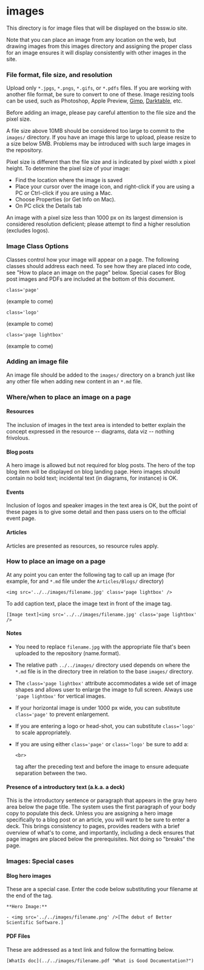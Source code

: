 # images

This directory is for image files that will be displayed on the bssw.io site.

Note that you can place an image from any location on the web, but drawing images from this images directory and assigning the proper class for an image ensures it will display consistently with other images in the site.

### File format, file size, and resolution

Upload only `*.jpgs`, `*.pngs`, `*.gifs`, or `*.pdfs` files. If you are working with another file format, be sure to convert to one of these. Image resizing tools can be used, such as Photoshop, Apple Preview, [Gimp](https://www.gimp.org/downloads/), [Darktable](http://www.darktable.org), etc.

Before adding an image, please pay careful attention to the file size and the pixel size.

A file size above 10MB should be considered too large to commit to the `images/` directory. If you have an image this large to upload, please resize to a size below 5MB. Problems may be introduced with such large images in the repository.

Pixel size is different than the file size and is indicated by pixel width x pixel height. To determine the pixel size of your image:

* Find the location where the image is saved
* Place your cursor over the image icon, and right-click if you are using a PC or Ctrl-click if you are using a Mac.
* Choose Properties (or Get Info on Mac).
* On PC click the Details tab

An image with a pixel size less than 1000 px on its largest dimension is considered resolution deficient; please attempt to find a higher resolution (excludes logos).

### Image Class Options

Classes control how your image will appear on a page. The following classes should address each need. To see how they are placed into code, see "How to place an image on the page" below. Special cases for Blog post images and PDFs are included at the bottom of this document.

```
class='page'
```

(example to come)

```
class='logo'
```

(example to come)

```
class='page lightbox'
```

(example to come)

### Adding an image file

An image file should be added to the `images/` directory on a branch just like any other file when adding new content in an `*.md` file.

### Where/when to place an image on a page

#### Resources

The inclusion of images in the text area is intended to better explain the concept expressed in the resource -- diagrams, data viz --  nothing frivolous.

#### Blog posts

A hero image is allowed but not required for blog posts. The hero of the top blog item will be displayed on blog landing page. Hero images should contain no bold text; incidental text (in diagrams, for instance) is OK.

#### Events

Inclusion of logos and speaker images in the text area is OK, but the point of these pages is to give some detail and then pass users on to the official event page.

#### Articles

Articles are presented as resources, so resource rules apply.

### How to place an image on a page

At any point you can enter the following tag to call up an image (for example, for and `*.md` file under the `Articles/Blogs/` directory)

```
<img src='../../images/filename.jpg' class='page lightbox' />
```

To add caption text, place the image text in front of the image tag.

```
[Image text]<img src='../../images/filename.jpg' class='page lightbox' />
```

#### Notes

* You need to replace `filename.jpg` with the appropriate file that's been uploaded to the repository (name.format).
* The relative path `../../images/` directory used depends on where the `*.md` file is in the directory tree in relation to the base `images/` directory.
* The `class='page lightbox'` attribute accommodates a wide set of image shapes and allows user to enlarge the image to full screen. Always use `'page lightbox'` for vertical images.
* If your horizontal image is under 1000 px wide, you can substitute `class='page'` to prevent enlargement.
* If you are entering a logo or head-shot, you can substitute `class='logo'` to scale appropriately.
* If you are using either `class='page'` or `class='logo'` be sure to add a:

  ```
  <br> 
  ```

  tag after the preceding text and before the image to ensure adequate separation between the two.

#### Presence of a introductory text (a.k.a. a deck)

This is the introductory sentence or paragraph that appears in the gray hero area below the page title. The system uses the first paragraph of your body copy to populate this deck. Unless you are assigning a hero image specifically to a blog post or an article, you will want to be sure to enter a deck. This brings consistency to pages, provides readers with a brief overview of what's to come, and importantly, including a deck ensures that page images are placed below the prerequisites. Not doing so "breaks" the page.

### Images: Special cases

#### Blog hero images

These are a special case. Enter the code below substituting your filename at the end of the tag.

```
**Hero Image:**
 
- <img src='../../images/filename.png' />[The debut of Better Scientific Software.]
```

#### PDF Files

These are addressed as a text link and follow the formatting below.

```
[WhatIs doc](../../images/filename.pdf "What is Good Documentation?")
```
